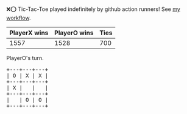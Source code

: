 :x::o: Tic-Tac-Toe played indefinitely by github action runners! See [my workflow](.github/workflows/play.yaml).

|PlayerX wins|PlayerO wins|Ties|
|-|-|-|
|1557|1528|700|

PlayerO's turn.

<pre>
+---+---+---+
| O | X | X |
+---+---+---+
| X |   |   |
+---+---+---+
|   | O | O |
+---+---+---+
</pre>